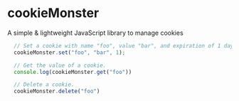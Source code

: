 # cookieMonster
A simple &amp; lightweight JavaScript library to manage cookies
```js
  // Set a cookie with name "foo", value "bar", and expiration of 1 day.
  cookieMonster.set("foo", "bar", 1);

  // Get the value of a cookie.
  console.log(cookieMonster.get("foo"))

  // Delete a cookie.
  cookieMonster.delete("foo")
```
